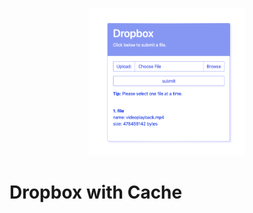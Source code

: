 <div style="
  padding: 1rem 0;
">
<p align="center">
  <img src="./public/Dropbox-Screenshot.png" style="
    width: 250px
  "/>
</p>

# Dropbox with Cache
